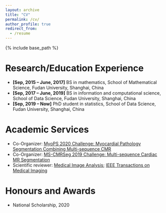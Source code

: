 ```yaml
---
layout: archive
title: "CV"
permalink: /cv/
author_profile: true
redirect_from:
  - /resume
---
```


{% include base_path %}

Research/Education Experience
======
* **[Sep, 2015 – June, 2017]** BS in mathematics, School of Mathematical Science, Fudan University, Shanghai, China
* **[Sep, 2017 – June, 2019]** BS in information and computational science, School of Data Science, Fudan University, Shanghai, China
* **[Sep, 2019 – Now]** PhD student in statistics, School of Data Science, Fudan University, Shanghai, China

# Academic Services

- Co-Organizer: [MyoPS 2020 Challenge: Myocardial Pathology Segmentation Combining Multi-sequence CMR](http://www.sdspeople.fudan.edu.cn/zhuangxiahai/0/myops20/)
- Co-Organizer: [MS-CMRSeg 2019 Challenge: Multi-sequence Cardiac MR Segmentation](http://www.sdspeople.fudan.edu.cn/zhuangxiahai/0/mscmrseg19/)
- Scientific reviewer: [Medical Image Analysis](https://www.journals.elsevier.com/medical-image-analysis); [IEEE Transactions on Medical Imaging](https://ieeexplore.ieee.org/xpl/RecentIssue.jsp?punumber=42)

# Honours and Awards

- National Scholarship, 2020
